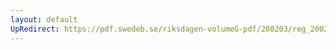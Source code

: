 ```yaml
---
layout: default
UpRedirect: https://pdf.swedeb.se/riksdagen-volumeG-pdf/200203/reg_200203/reg_200203_0031.pdf
---
```

